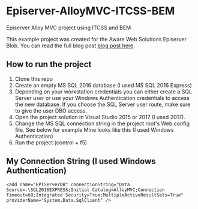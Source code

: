 # Episerver-AlloyMVC-ITCSS-BEM
Episerver Alloy MVC project using ITCSS and BEM

This example project was created for the Aware Web Solutions Episerver Blob.  You can read the full blog post [blog post here](http://www.awareweb.com/awareblog/).

## How to run the project

1. Clone this repo
1. Create an empty MS SQL 2016 database (I used MS SQL 2016 Express)
1. Depending on your workstation credentials you can either create a SQL Server user or use your Windows Authentication credentials to access the new database.  If you choose the SQL Server user route, make sure to give the user DBO access.
1. Open the project solution in Visual Studio 2015 or 2017 (I used 2017).
1. Change the MS SQL connection string in the project root's Web.config file. See below for example Mine looks like this (I used Windows Authentication) 
1. Run the project (control + f5)

## My Connection String (I used Windows Authentication)
    <add name="EPiServerDB" connectionString="Data Source=.\SQL2016EXPRESS;Initial Catalog=AlloyMVC;Connection Timeout=60;Integrated Security=True;MultipleActiveResultSets=True" providerName="System.Data.SqlClient" />